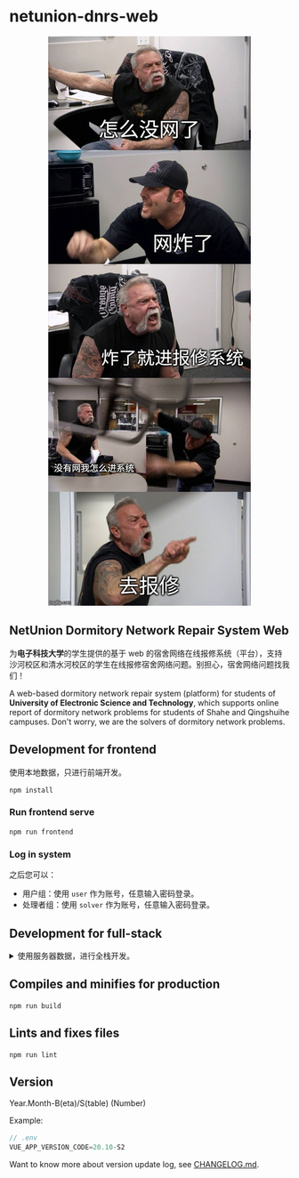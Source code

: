 # netunion-dnrs-web

<div align=center><img src="./client/src/assets/networkOff.jpg" alt="你没网啦？" /></div>

## NetUnion Dormitory Network Repair System Web

为**电子科技大学**的学生提供的基于 web 的宿舍网络在线报修系统（平台），支持沙河校区和清水河校区的学生在线报修宿舍网络问题。别担心，宿舍网络问题找我们！

A web-based dormitory network repair system (platform) for students of **University of Electronic Science and Technology**, which supports online report of dormitory network problems for students of Shahe and Qingshuihe campuses. Don't worry, we are the solvers of dormitory network problems.

## Development for frontend

使用本地数据，只进行前端开发。

``` shell
npm install
```

### Run frontend serve

``` shell
npm run frontend
```

### Log in system

之后您可以：

- 用户组：使用 `user` 作为账号，任意输入密码登录。
- 处理者组：使用 `solver` 作为账号，任意输入密码登录。

## Development for full-stack

<details>

<summary>使用服务器数据，进行全栈开发。</summary>

``` shell
npm install
```

### Full-stack setup

移步到项目 [netunion-dnrs-backend](https://github.com/uestclug/netunion-dnrs-backend) 启动后端服务器。

### Disable frontend devmode

修改 `src/main.js` 中前端开发者模式为 false

``` js
// client/src/main.js
// 默认为 Vue.prototype.$DevMode = true
// 请勿提交此处修改
Vue.prototype.$DevMode = false
```

### Run frontend serve

启动前端网页渲染：

``` shell
npm run frontend
```

### Log in system

向项目组成员获取系统登录信息。

</details>

## Compiles and minifies for production

``` shell
npm run build
```

## Lints and fixes files

``` shell
npm run lint
```

## Version

Year.Month-B(eta)/S(table) (Number)

Example:

``` js
// .env
VUE_APP_VERSION_CODE=20.10-S2
```

Want to know more about version update log, see [CHANGELOG.md](./CHANGELOG.md).
